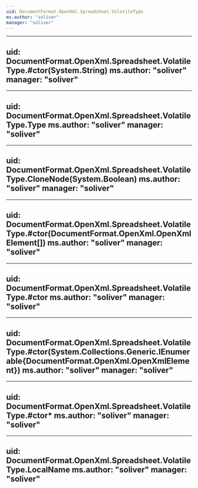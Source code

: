 ```yaml
---
uid: DocumentFormat.OpenXml.Spreadsheet.VolatileType
ms.author: "soliver"
manager: "soliver"
---
```


---
uid: DocumentFormat.OpenXml.Spreadsheet.VolatileType.#ctor(System.String)
ms.author: "soliver"
manager: "soliver"
---

---
uid: DocumentFormat.OpenXml.Spreadsheet.VolatileType.Type
ms.author: "soliver"
manager: "soliver"
---

---
uid: DocumentFormat.OpenXml.Spreadsheet.VolatileType.CloneNode(System.Boolean)
ms.author: "soliver"
manager: "soliver"
---

---
uid: DocumentFormat.OpenXml.Spreadsheet.VolatileType.#ctor(DocumentFormat.OpenXml.OpenXmlElement[])
ms.author: "soliver"
manager: "soliver"
---

---
uid: DocumentFormat.OpenXml.Spreadsheet.VolatileType.#ctor
ms.author: "soliver"
manager: "soliver"
---

---
uid: DocumentFormat.OpenXml.Spreadsheet.VolatileType.#ctor(System.Collections.Generic.IEnumerable{DocumentFormat.OpenXml.OpenXmlElement})
ms.author: "soliver"
manager: "soliver"
---

---
uid: DocumentFormat.OpenXml.Spreadsheet.VolatileType.#ctor*
ms.author: "soliver"
manager: "soliver"
---

---
uid: DocumentFormat.OpenXml.Spreadsheet.VolatileType.LocalName
ms.author: "soliver"
manager: "soliver"
---
